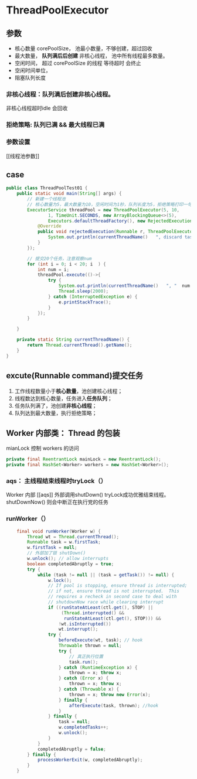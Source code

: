 # ThreadPoolExecutor
## 参数
- 核心数量 corePoolSize， 池最小数量，不够创建，超过回收
- 最大数量， **队列满后后创建** 非核心线程， 池中所有线程最多数量。
- 空闲时间， 超过 corePoolSize 的线程 等待超时 会终止
- 空闲时间单位，
- 阻塞队列长度
### 非核心线程：队列满后创建非核心线程。
非核心线程超时idle 会回收

### 拒绝策略: 队列已满 && 最大线程已满

### 参数设置
[[线程池参数]]

## case
```java
public class ThreadPoolTest01 {
    public static void main(String[] args) {
        // 新建一个线程池
        // 核心数量为5，最大数量为10，空闲时间为1秒，队列长度为5，拒绝策略打印一句话
        ExecutorService threadPool = new ThreadPoolExecutor(5, 10,
                1, TimeUnit.SECONDS, new ArrayBlockingQueue<>(5),
                Executors.defaultThreadFactory(), new RejectedExecutionHandler() {
            @Override
            public void rejectedExecution(Runnable r, ThreadPoolExecutor executor) {
                System.out.println(currentThreadName()   ", discard task");
            }
        });

        // 提交20个任务，注意观察num
        for (int i = 0; i < 20; i  ) {
            int num = i;
            threadPool.execute(()->{
                try {
                    System.out.println(currentThreadName()   ", "  num   " running, "   System.currentTimeMillis());
                    Thread.sleep(2000);
                } catch (InterruptedException e) {
                    e.printStackTrace();
                }
            });
        }

    }

    private static String currentThreadName() {
        return Thread.currentThread().getName();
    }
}
```
## excute(Runnable command)提交任务
1. 工作线程数量小于**核心数量**，池创建核心线程；
2. 线程数达到核心数量，任务进入**任务队列**；
3. 任务队列满了，池创建**非核心线程**；
4. 队列达到最大数量，执行拒绝策略；


## Worker 内部类： Thread 的包装
mianLock 控制 workers 的访问
```java
private final ReentrantLock mainLock = new ReentrantLock();
private final HashSet<Worker> workers = new HashSet<Worker>();
```
### aqs： 主线程结束线程时tryLock（）
Worker 内部 [[aqs]] 
外部调用shutDown() tryLock成功优雅结束线程。
shutDownNow() 则会中断正在执行党的任务
### runWorker（）
```java
    final void runWorker(Worker w) { 
        Thread wt = Thread.currentThread();
        Runnable task = w.firstTask;
        w.firstTask = null;
        // 外部加了锁 shutDown()
        w.unlock(); // allow interrupts
        boolean completedAbruptly = true;
        try {
            while (task != null || (task = getTask()) != null) {
                w.lock();
                // If pool is stopping, ensure thread is interrupted;
                // if not, ensure thread is not interrupted.  This
                // requires a recheck in second case to deal with
                // shutdownNow race while clearing interrupt
                if ((runStateAtLeast(ctl.get(), STOP) ||
                     (Thread.interrupted() &&
                      runStateAtLeast(ctl.get(), STOP))) &&
                    !wt.isInterrupted())
                    wt.interrupt();
                try {
                    beforeExecute(wt, task); // hook
                    Throwable thrown = null;
                    try {
                        // 真正执行位置
                        task.run();
                    } catch (RuntimeException x) {
                        thrown = x; throw x;
                    } catch (Error x) {
                        thrown = x; throw x;
                    } catch (Throwable x) {
                        thrown = x; throw new Error(x);
                    } finally {
                        afterExecute(task, thrown); //hook
                    }
                } finally {
                    task = null;
                    w.completedTasks++;
                    w.unlock();
                }
            }
            completedAbruptly = false;
        } finally {
            processWorkerExit(w, completedAbruptly);
        }
    }
```
